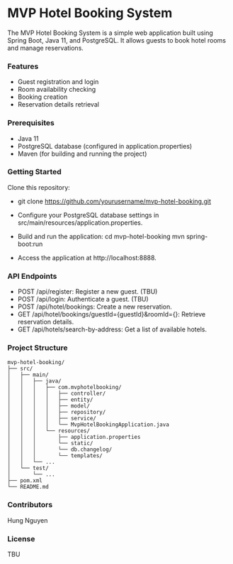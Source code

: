 # MVP Hotel Booking System
The MVP Hotel Booking System is a simple web application built using Spring Boot, Java 11, and PostgreSQL. It allows guests to book hotel rooms and manage reservations.

### Features
* Guest registration and login
* Room availability checking
* Booking creation
* Reservation details retrieval
### Prerequisites
* Java 11
* PostgreSQL database (configured in application.properties)
* Maven (for building and running the project)
### Getting Started
Clone this repository:
* git clone https://github.com/yourusername/mvp-hotel-booking.git

* Configure your PostgreSQL database settings in src/main/resources/application.properties.
* Build and run the application:
cd mvp-hotel-booking
mvn spring-boot:run

* Access the application at http://localhost:8888.
### API Endpoints
* POST /api/register: Register a new guest. (TBU)
* POST /api/login: Authenticate a guest. (TBU)
* POST /api/hotel/bookings: Create a new reservation.
* GET /api/hotel/bookings/guestId={guestId}&roomId={}: Retrieve reservation details.
* GET /api/hotels/search-by-address: Get a list of available hotels.
### Project Structure
```
mvp-hotel-booking/
├── src/
│   ├── main/
│   │   ├── java/
│   │   │   ├── com.mvphotelbooking/
│   │   │   │   ├── controller/
│   │   │   │   ├── entity/
│   │   │   │   ├── model/
│   │   │   │   ├── repository/
│   │   │   │   ├── service/
│   │   │   │   └── MvpHotelBookingApplication.java
│   │   │   └── resources/
│   │   │       ├── application.properties
│   │   │       └── static/
│   │   │       └── db.changelog/
│   │   │       └── templates/
│   │   └── ...
│   └── test/
│       └── ...
├── pom.xml
└── README.md
```
### Contributors
Hung Nguyen
### License
TBU